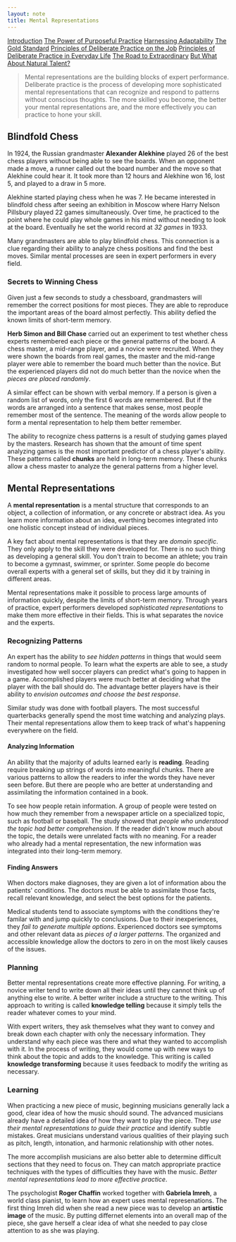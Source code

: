 ```yaml
---
layout: note
title: Mental Representations
---
```


[Introduction](0-introduction.html)
[The Power of Purposeful Practice](1-the-power-of-purposeful-practice.html)
[Harnessing Adaptability](2-harnessing-adaptability.html)
[The Gold Standard](4-the-gold-standard.html)
[Principles of Deliberate Practice on the Job](5-principles-of-deliberate-practice-on-the-job.html)
[Principles of Deliberate Practice in Everyday Life](6-principles-of-deliberate-practice-in-everyday-life.html)
[The Road to Extraordinary](7-the-road-to-extraordinary.html)
[But What About Natural Talent?](8-but-what-about-natural-talent.html)

> Mental representations are the building blocks of expert performance. Deliberate practice is the process of developing more sophisticated mental representations that can recognize and respond to patterns without conscious thoughts. The more skilled you become, the better your mental representations are, and the more effectively you can practice to hone your skill.

## Blindfold Chess

In 1924, the Russian grandmaster **Alexander Alekhine** played 26 of the best chess players without being able to see the boards. When an opponent made a move, a runner called out the board number and the move so that Alekhine could hear it. It took more than 12 hours and Alekhine won 16, lost 5, and played to a draw in 5 more.

Alekhine started playing chess when he was 7. He became interested in blindfold chess after seeing an exhibition in Moscow where Harry Nelson Pillsbury played 22 games simultaneously. Over time, he practiced to the point where he could play whole games in his mind without needing to look at the board. Eventually he set the world record at *32 games* in 1933.

Many grandmasters are able to play blindfold chess. This connection is a clue regarding their ability to analyze chess positions and find the best moves. Similar mental processes are seen in expert performers in every field.

### Secrets to Winning Chess

Given just a few seconds to study a chessboard, grandmasters will remember the correct positions for most pieces. They are able to reproduce the important areas of the board almost perfectly. This ability defied the known limits of short-term memory.

**Herb Simon and Bill Chase** carried out an experiment to test whether chess experts remembered each piece or the general patterns of the board. A chess master, a mid-range player, and a novice were recruited. When they were shown the boards from real games, the master and the mid-range player were able to remember the board much better than the novice. But the experienced players did not do much better than the novice when the *pieces are placed randomly*.

A similar effect can be shown with verbal memory. If a person is given a random list of words, only the first 6 words are remembered. But if the words are arranged into a sentence that makes sense, most people remember most of the sentence. The meaning of the words allow people to form a mental representation to help them better remember.

The ability to recognize chess patterns is a result of studying games played by the masters. Research has shown that the amount of time spent analyzing games is the most important predictor of a chess player's ability. These patterns called **chunks** are held in long-term memory. These chunks allow a chess master to analyze the general patterns from a higher level. 

## Mental Representations

A **mental representation** is a mental structure that corresponds to an object, a collection of information, or any concrete or abstract idea. As you learn more information about an idea, everthing becomes integrated into one holistic concept instead of individual pieces.

A key fact about mental representations is that they are *domain specific*. They only apply to the skill they were developed for. There is no such thing as developing a general skill. You don't train to become an athlete; you train to become a gymnast, swimmer, or sprinter. Some people do become overall experts with a general set of skills, but they did it by training in different areas.

Mental representations make it possible to process large amounts of information quickly, despite the limits of short-term memory. Through years of practice, expert performers developed *sophisticated representations* to make them more effective in their fields. This is what separates the novice and the experts. 

### Recognizing Patterns

An expert has the ability to *see hidden patterns* in things that would seem random to normal people. To learn what the experts are able to see, a study investigated how well soccer players can predict what's going to happen in a game. Accomplished players were much better at deciding what the player with the ball should do. The advantage better players have is their ability to *envision outcomes and choose the best response*.

Similar study was done with football players. The most successful quarterbacks generally spend the most time watching and analyzing plays. Their mental representations allow them to keep track of what's happening everywhere on the field.

#### Analyzing Information

An ability that the majority of adults learned early is **reading**. Reading require breaking up strings of words into meaningful chunks. There are various patterns to allow the readers to infer the words they have never seen before. But there are people who are better at understanding and assimilating the information contained in a book.

To see how people retain information. A group of people were tested on how much they remember from a newspaper article on a specialized topic, such as football or baseball. The study showed that *people who understood the topic had better comprehension*. If the reader didn't know much about the topic, the details were unrelated facts with no meaning. For a reader who already had a mental representation, the new information was integrated into their long-term memory.

#### Finding Answers

When doctors make diagnoses, they are given a lot of information abou the patients' conditions. The doctors must be able to assimilate those facts, recall relevant knowledge, and select the best options for the patients. 

Medical students tend to associate symptoms with the conditions they're familar with and jump quickly to conclusions. Due to their inexperiences, they *fail to generate multiple options*. Experienced doctors see symptoms and other relevant data as *pieces of a larger patterns*. The organized and accessible knowledge allow the doctors to zero in on the most likely causes of the issues.

### Planning

Better mental representations create more effective planning. For writing, a novice writer tend to write down all their ideas until they cannot think up of anything else to write. A better writer include a structure to the writing. This approach to writing is called **knowledge telling** because it simply tells the reader whatever comes to your mind. 

With expert writers, they ask themselves what they want to convey and break down each chapter with only the necessary information. They understand why each piece was there and what they wanted to accomplish with it. In the process of writing, they would come up with new ways to think about the topic and adds to the knowledge. This writing is called **knowledge transforming** because it uses feedback to modify the writing as necessary. 

### Learning

When practicing a new piece of music, beginning musicians generally lack a good, clear idea of how the music should sound. The advanced musicians already have a detailed idea of how they want to play the piece. They *use their mental representations to guide their practice* and identify subtle mistakes. Great musicians understand various qualities of their playing such as pitch, length, intonation, and harmonic relationship with other notes.

The more accomplish musicians are also better able to determine difficult sections that they need to focus on. They can match appropriate practice techniques with the types of difficulties they have with the music. *Better mental representations lead to more effective practice*.

The psychologist **Roger Chaffin** worked together with **Gabriela Imreh**, a world class pianist, to learn how an expert uses mental represenations. The first thing Imreh did when she read a new piece was to develop an **artistic image** of the music. By putting differnet elements into an overall map of the piece, she gave herself a clear idea of what she needed to pay close attention to as she was playing. 